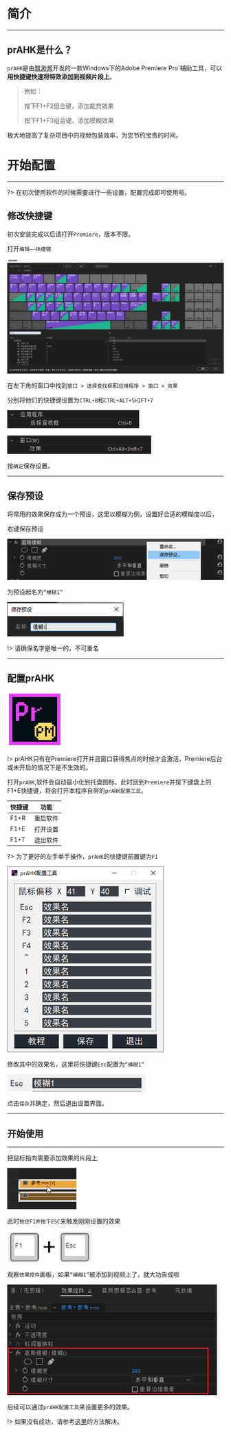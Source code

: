 # 简介

------



## **prAHK是什么？**

`prAHK`是由[飘渺酱](https://space.bilibili.com/107540)开发的一款Windows下的Adobe Premiere Pro`辅助工具，可以**用快捷键快速将特效添加到视频片段上**。


> 例如：
>
> 按下F1+F2组合键，添加裁剪效果
>
> 按下F1+F3组合键，添加模糊效果

极大地提高了复杂项目中的视频包装效率，为您节约宝贵的时间。




# 开始配置

------

?> 在初次使用软件的时候需要进行一些设置，配置完成即可使用啦。

## 修改快捷键

初次安装完成以后请打开`Premiere`，版本不限。

打开`编辑——快捷键`

<img src="image-20230212200234707.png" alt="image-20230212200234707" />

在左下角的窗口中找到`窗口 > 选择查找框`和`应用程序 > 窗口 > 效果`

分别将他们的快捷键设置为`CTRL+B`和`CTRL+ALT+SHIFT+7`

![image-20230212200457048](image-20230212200457048.png)

![image-20230212200532615](image-20230212200532615.png)

按`确定`保存设置。

------



## 保存预设

将常用的效果保存成为一个预设，这里以模糊为例，设置好合适的模糊度以后，

右键保存预设

![image-20230212201825253](image-20230212201825253.png)

为预设起名为`“模糊1”`



![image-20230212201905505](image-20230212201905505.png)

!> 请确保名字是唯一的，不可重名

------

## 配置prAHK

![icon128](icon128.png)

!> prAHK只有在Premiere打开并且窗口获得焦点的时候才会激活，Premiere后台或未开启的情况下是不生效的。

打开`prAHK`,软件会自动最小化到托盘图标。此时回到`Premiere`并按下键盘上的F1+E快捷键，将会打开本程序自带的`prAHK配置工具`。





| 快捷键 | 功能     |
| :----- | -------- |
| F1+R   | 重启软件 |
| F1+E   | 打开设置 |
| F1+T   | 退出软件 |

?> 为了更好的左手单手操作，`prAHK`的快捷键前置键为`F1`

![image-20230212193558555](image-20230212193558555.png)

修改其中的效果名，这里将快捷键`Esc`配置为`“模糊1”`

![image-20230212202528053](image-20230212202528053.png)

点击`保存`并确定，然后退出设置界面。



------



## 开始使用

------



把鼠标指向需要添加效果的片段上

![image-20230212203650295](image-20230212203650295.png)



此时`按住F1并按下ESC`来触发刚刚设置的效果

![image-20230212204559957](image-20230212204559957.png)

观察`效果控件`面板，如果`“模糊1”`被添加到视频上了，就大功告成啦

![image-20230212205105830](image-20230212205105830.png)

后续可以通过`prAHK配置工具`来设置更多的效果。

!> 如果没有成功，请参考[这里](高级配置)的方法解决。

